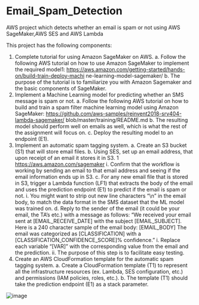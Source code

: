 # Email_Spam_Detection
AWS project which detects whether an email is spam or not using AWS SageMaker,AWS SES and AWS Lambda

This project has the following components:
1. Complete tutorial for using Amazon SageMaker on AWS.
a. Follow the following AWS tutorial on how to use Amazon SageMaker to implement the required model1: https://aws.amazon.com/getting-started/hands-on/build-train-deploy-machi ne-learning-model-sagemaker/
b. The purpose of the tutorial is to familiarize you with Amazon Sagemaker and the basic components of SageMaker.
2. Implement a Machine Learning model for predicting whether an SMS message is spam or not.
a. Follow the following AWS tutorial on how to build and train a spam filter machine learning model using Amazon SageMaker: https://github.com/aws-samples/reinvent2018-srv404-lambda-sagemaker/ blob/master/training/README.md
b. The resulting model should perform well on emails as well, which is what the rest of the assignment will focus on.
c. Deploy the resulting model to an endpoint (E1).
3. Implement an automatic spam tagging system.
a. Create an S3 bucket (S1) that will store email files.
b. Using SES, set up an email address, that upon receipt of an email it stores it in S3.
1 https://aws.amazon.com/sagemaker
i. Confirm that the workflow is working by sending an email to that email address and seeing if the email information ends up in S3.
c. For any new email file that is stored in S3, trigger a Lambda function (LF1) that extracts the body of the email and uses the prediction endpoint (E1) to predict if the email is spam or not.
i. You might want to strip out new line characters “\n” in the email body, to match the data format in the SMS dataset that the ML model was trained on.
d. Reply to the sender of the email (it could be your email, the TA’s etc.) with a message as follows:
“We received your email sent at [EMAIL_RECEIVE_DATE] with the subject [EMAIL_SUBJECT].
Here is a 240 character sample of the email body:
[EMAIL_BODY]
The email was categorized as [CLASSIFICATION] with a [CLASSIFICATION_CONFIDENCE_SCORE]% confidence.”
i. Replace each variable “[VAR]” with the corresponding value from the email and the prediction.
ii. The purpose of this step is to facilitate easy testing.
4. Create an AWS CloudFormation template for the automatic spam tagging system.
a. Create a CloudFormation template (T1) to represent all the infrastructure resources (ex. Lambda, SES configuration, etc.) and permissions (IAM policies, roles, etc.).
b. The template (T1) should take the prediction endpoint (E1) as a stack parameter.



![image](https://user-images.githubusercontent.com/85683392/146489073-43853369-97f5-4a71-973a-000b15b000fd.png)


